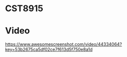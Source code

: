 # CST8915
# Video
https://www.awesomescreenshot.com/video/44334064?key=53b2675ca5df02ce7f613d5f750e8a1d
